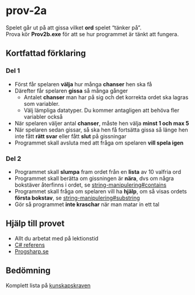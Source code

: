 # prov-2a
Spelet går ut på att gissa vilket **ord** spelet “tänker på”.  
Prova kör **Prov2b.exe** för att se hur programmet är tänkt att fungera.

## Kortfattad förklaring
### Del 1
* Först får spelaren **välja** hur många **chanser** hen ska få
* Därefter får spelaren **gissa** så många gånger
  * Antalet **chanser** man har på sig och det korrekta ordet ska lagras som variabler. 
  * Välj lämpliga datatyper. Du kommer
antagligen att behöva fler variabler också
* När spelaren väljer antal **chanser**, måste hen välja **minst 1 och max 5**
* När spelaren sedan gissar, så ska hen få fortsätta gissa så länge hen inte fått **rätt svar** eller fått **slut** på
gissningar
* Programmet skall avsluta med att fråga om spelaren **vill spela igen**
### Del 2
* Programmet skall **slumpa** fram ordet från en **lista** av 10 valfria ord
* Programmet skall berätta om gissningen är **nära**, dvs om några bokstäver återfinns i ordet, se
[string-manipulering#contains](https://krank23.gitbook.io/csharp-ref/grundlaeggande/string-manipulering#contains)
* Programmet skall fråga om spelaren vill ha **hjälp**, om så visas ordets **första bokstav**, se
[string-manipulering#substring](https://krank23.gitbook.io/csharp-ref/grundlaeggande/string-manipulering#substring)
* Gör så programmet **inte kraschar** när man matar in ett tal

## Hjälp till provet
* Allt du arbetat med på lektionstid
* [C# referens](https://krank23.gitbook.io/csharp-ref)
* [Progsharp.se](https://progsharp.se)

## Bedömning
Komplett lista på [kunskapskraven](https://docs.google.com/document/d/1cjOcujh9jHR3b6LBQkfRjUxgZJlJmmNhhAvTIcYR1yQ/edit?usp=sharing)
